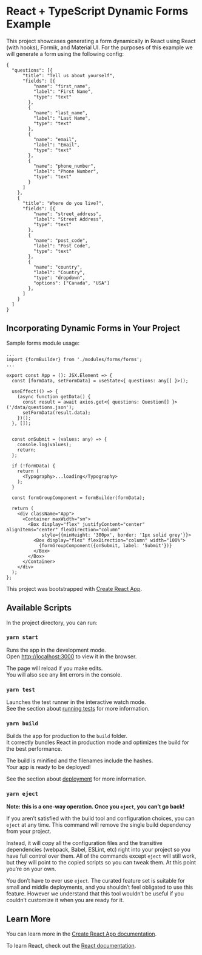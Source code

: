 # React + TypeScript Dynamic Forms Example 

This project showcases generating a form dynamically in React using React (with hooks), Formik, and Material UI.
For the purposes of this example we will generate a form using the following config:
```
{
  "questions": [{
      "title": "Tell us about yourself",
      "fields": [{
          "name": "first_name",
          "label": "First Name",
          "type": "text"
        },
        {
          "name": "last_name",
          "label": "Last Name",
          "type": "text"
        },
        {
          "name": "email",
          "label": "Email",
          "type": "text"
        },
        {
          "name": "phone_number",
          "label": "Phone Number",
          "type": "text"
        }
      ]
    },
    {
      "title": "Where do you live?",
      "fields": [{
          "name": "street_address",
          "label": "Street Address",
          "type": "text"
        },
        {
          "name": "post_code",
          "label": "Post Code",
          "type": "text"
        },
        {
          "name": "country",
          "label": "Country",
          "type": "dropdown",
          "options": ["Canada", "USA"]
        },
      ]
    }
  ]
}
```
## Incorporating Dynamic Forms in Your Project

Sample forms module usage:
```
...
import {formBuilder} from './modules/forms/forms';
...

export const App = (): JSX.Element => {
  const [formData, setFormData] = useState<{ questions: any[] }>();

  useEffect(() => {
    (async function getData() {
      const result = await axios.get<{ questions: Question[] }>('/data/questions.json');
      setFormData(result.data);
    })();
  }, []);


  const onSubmit = (values: any) => {
    console.log(values);
    return;
  };

  if (!formData) {
    return (
      <Typography>...loading</Typography>
    );
  }

  const formGroupComponent = formBuilder(formData);

  return (
    <div className="App">
      <Container maxWidth="sm">
        <Box display="flex" justifyContent="center" alignItems="center" flexDirection="column"
             style={{minHeight: '300px', border: '1px solid grey'}}>
          <Box display="flex" flexDirection="column" width="100%">
            {formGroupComponent({onSubmit, label: 'Submit'})}
          </Box>
        </Box>
      </Container>
    </div>
  );
};

```

This project was bootstrapped with [Create React App](https://github.com/facebook/create-react-app).

## Available Scripts

In the project directory, you can run:

### `yarn start`

Runs the app in the development mode.\
Open [http://localhost:3000](http://localhost:3000) to view it in the browser.

The page will reload if you make edits.\
You will also see any lint errors in the console.

### `yarn test`

Launches the test runner in the interactive watch mode.\
See the section about [running tests](https://facebook.github.io/create-react-app/docs/running-tests) for more information.

### `yarn build`

Builds the app for production to the `build` folder.\
It correctly bundles React in production mode and optimizes the build for the best performance.

The build is minified and the filenames include the hashes.\
Your app is ready to be deployed!

See the section about [deployment](https://facebook.github.io/create-react-app/docs/deployment) for more information.

### `yarn eject`

**Note: this is a one-way operation. Once you `eject`, you can’t go back!**

If you aren’t satisfied with the build tool and configuration choices, you can `eject` at any time. This command will remove the single build dependency from your project.

Instead, it will copy all the configuration files and the transitive dependencies (webpack, Babel, ESLint, etc) right into your project so you have full control over them. All of the commands except `eject` will still work, but they will point to the copied scripts so you can tweak them. At this point you’re on your own.

You don’t have to ever use `eject`. The curated feature set is suitable for small and middle deployments, and you shouldn’t feel obligated to use this feature. However we understand that this tool wouldn’t be useful if you couldn’t customize it when you are ready for it.

## Learn More

You can learn more in the [Create React App documentation](https://facebook.github.io/create-react-app/docs/getting-started).

To learn React, check out the [React documentation](https://reactjs.org/).
